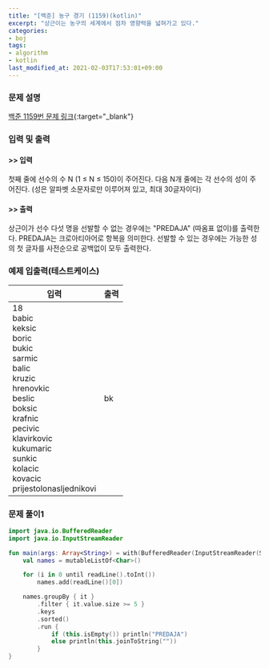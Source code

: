 ```yaml
---
title: "[백준] 농구 경기 (1159)(kotlin)"
excerpt: "상근이는 농구의 세계에서 점차 영향력을 넓혀가고 있다."
categories:
- boj
tags:
- algorithm
- kotlin
last_modified_at: 2021-02-03T17:53:01+09:00
---
```



### 문제 설명
[백준 1159번 문제 링크](https://www.acmicpc.net/problem/1159#description){:target="_blank"}




### 입력 및 출력
#### >> 입력
첫째 줄에 선수의 수 N (1 ≤ N ≤ 150)이 주어진다. 다음 N개 줄에는 각 선수의 성이 주어진다. (성은 알파벳 소문자로만 이루어져 있고, 최대 30글자이다)



#### >> 출력
상근이가 선수 다섯 명을 선발할 수 없는 경우에는 "PREDAJA" (따옴표 없이)를 출력한다. PREDAJA는 크로아티아어로 항복을 의미한다. 선발할 수 있는 경우에는 가능한 성의 첫 글자를 사전순으로 공백없이 모두 출력한다.





### 예제 입출력(테스트케이스)


|입력|출력|
|-----|------|
|18<br>babic<br>keksic<br>boric<br>bukic<br>sarmic<br>balic<br>kruzic<br>hrenovkic<br>beslic<br>boksic<br>krafnic<br>pecivic<br>klavirkovic<br>kukumaric<br>sunkic<br>kolacic<br>kovacic<br>prijestolonasljednikovi|bk|




### 문제 풀이1
```kotlin
import java.io.BufferedReader
import java.io.InputStreamReader

fun main(args: Array<String>) = with(BufferedReader(InputStreamReader(System.`in`))) {
    val names = mutableListOf<Char>()

    for (i in 0 until readLine().toInt())
        names.add(readLine()[0])

    names.groupBy { it }
        .filter { it.value.size >= 5 }
        .keys
        .sorted()
        .run {
            if (this.isEmpty()) println("PREDAJA")
            else println(this.joinToString(""))
        }
}
```